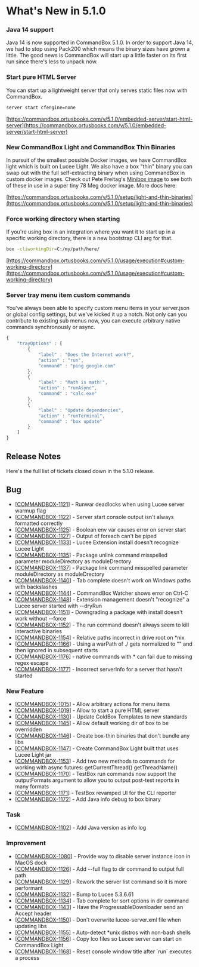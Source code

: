 # What's New in 5.1.0

### &#x20;Java 14 support

Java 14 is now supported in CommandBox 5.1.0.  In order to support Java 14, we had to stop using Pack200 which means the binary sizes have grown a little.  The good news is CommandBox will start up a little faster on its first run since there's less to unpack now.

### Start pure HTML Server

You can start up a lightweight server that only serves static files now with CommandBox. &#x20;

```bash
server start cfengine=none
```

[https://commandbox.ortusbooks.com/v/5.1.0/embedded-server/start-html-server](https://commandbox.ortusbooks.com/v/5.1.0/embedded-server/start-html-server)

### New CommandBox Light and CommandBox Thin Binaries

In pursuit of the smallest possible Docker images, we have CommandBox light which is built on Lucee Light.  We also have a box "thin" binary you can swap out with the full self-extracting binary when using CommandBox in custom docker images.  Check out Pete Freitag's [Minibox image](https://www.petefreitag.com/item/899.cfm) to see both of these in use in a super tiny 78 Meg docker image.  More docs here:

[https://commandbox.ortusbooks.com/v/5.1.0/setup/light-and-thin-binaries](https://commandbox.ortusbooks.com/v/5.1.0/setup/light-and-thin-binaries)

### Force working directory when starting

If you're using box in an integration where you want it to start up in a specific working directory, there is a new bootstrap CLI arg for that.

```bash
box -cliworkingDir=C:/my/path/here/
```

[https://commandbox.ortusbooks.com/v/5.1.0/usage/execution#custom-working-directory](https://commandbox.ortusbooks.com/v/5.1.0/usage/execution#custom-working-directory)

### Server tray menu item custom commands

You've always been able to specify custom menu items in your server.json or global config settings, but we've kicked it up a notch.  Not only can you contribute to existing sub menus now, you can execute arbitrary native commands synchronously or async.

```javascript
{
    "trayOptions" : [
        {
            "label" : "Does the Internet work?",
            "action" : "run",
            "command" : "ping google.com"
        },
        {
            "label" : "Math is math!",
            "action" : "runAsync",
            "command" : "calc.exe"
        },
        {
            "label" : "Update dependencies",
            "action" : "runTerminal",
            "command" : "box update"
        }
    ]
}
```

## Release Notes

Here's the full list of tickets closed down in the 5.1.0 release.

## Bug

* \[[COMMANDBOX-1121](https://ortussolutions.atlassian.net/browse/COMMANDBOX-1121)] - Runwar deadlocks when using Lucee server warmup flag
* \[[COMMANDBOX-1122](https://ortussolutions.atlassian.net/browse/COMMANDBOX-1122)] - Server start console output isn't always formatted correctly
* \[[COMMANDBOX-1125](https://ortussolutions.atlassian.net/browse/COMMANDBOX-1125)] - Boolean env var causes error on server start
* \[[COMMANDBOX-1127](https://ortussolutions.atlassian.net/browse/COMMANDBOX-1127)] - Output of foreach can't be piped
* \[[COMMANDBOX-1133](https://ortussolutions.atlassian.net/browse/COMMANDBOX-1133)] - Lucee Extension install doesn't recognize Lucee Light
* \[[COMMANDBOX-1135](https://ortussolutions.atlassian.net/browse/COMMANDBOX-1135)] - Package unlink command misspelled parameter moduleDirectory as moduleDrectory
* \[[COMMANDBOX-1137](https://ortussolutions.atlassian.net/browse/COMMANDBOX-1137)] - Package link command misspelled parameter moduleDirectory as moduleDrectory
* \[[COMMANDBOX-1140](https://ortussolutions.atlassian.net/browse/COMMANDBOX-1140)] - Tab complete doesn't work on Windows paths with backslashes
* \[[COMMANDBOX-1144](https://ortussolutions.atlassian.net/browse/COMMANDBOX-1144)] - CommandBox Watcher shows error on Ctrl-C
* \[[COMMANDBOX-1148](https://ortussolutions.atlassian.net/browse/COMMANDBOX-1148)] - Extension management doesn't "recognize" a Lucee server started with --dryRun
* \[[COMMANDBOX-1151](https://ortussolutions.atlassian.net/browse/COMMANDBOX-1151)] - Downgrading a package with install doesn't work without --force
* \[[COMMANDBOX-1152](https://ortussolutions.atlassian.net/browse/COMMANDBOX-1152)] - The run command doesn't always seem to kill interactive binaries
* \[[COMMANDBOX-1154](https://ortussolutions.atlassian.net/browse/COMMANDBOX-1154)] - Relative paths incorrect in drive root on \*nix
* \[[COMMANDBOX-1166](https://ortussolutions.atlassian.net/browse/COMMANDBOX-1166)] - Using a warPath of ./ gets normalized to "" and then ignored in subsequent starts
* \[[COMMANDBOX-1176](https://ortussolutions.atlassian.net/browse/COMMANDBOX-1176)] - native commands with \* can fail due to missing regex escape
* \[[COMMANDBOX-1177](https://ortussolutions.atlassian.net/browse/COMMANDBOX-1177)] - Incorrect serverInfo for a server that hasn't started

### New Feature

* \[[COMMANDBOX-1015](https://ortussolutions.atlassian.net/browse/COMMANDBOX-1015)] - Allow arbitrary actions for menu items
* \[[COMMANDBOX-1019](https://ortussolutions.atlassian.net/browse/COMMANDBOX-1019)] - Allow to start a pure HTML server
* \[[COMMANDBOX-1130](https://ortussolutions.atlassian.net/browse/COMMANDBOX-1130)] - Update ColdBox Templates to new standards
* \[[COMMANDBOX-1145](https://ortussolutions.atlassian.net/browse/COMMANDBOX-1145)] - Allow default working dir of box to be overridden
* \[[COMMANDBOX-1146](https://ortussolutions.atlassian.net/browse/COMMANDBOX-1146)] - Create box-thin binaries that don't bundle any libs
* \[[COMMANDBOX-1147](https://ortussolutions.atlassian.net/browse/COMMANDBOX-1147)] - Create CommandBox Light built that uses Lucee Light jar
* \[[COMMANDBOX-1153](https://ortussolutions.atlassian.net/browse/COMMANDBOX-1153)] - Add two new methods to commands for working with async futures: getCurrentThread() getThreadName()
* \[[COMMANDBOX-1170](https://ortussolutions.atlassian.net/browse/COMMANDBOX-1170)] - TestBox run commands now support the outputFormats argument to allow you to output post-test reports in many formats
* \[[COMMANDBOX-1171](https://ortussolutions.atlassian.net/browse/COMMANDBOX-1171)] - TestBox revamped UI for the CLI reporter
* \[[COMMANDBOX-1172](https://ortussolutions.atlassian.net/browse/COMMANDBOX-1172)] - Add Java info debug to box binary

### Task

* \[[COMMANDBOX-1102](https://ortussolutions.atlassian.net/browse/COMMANDBOX-1102)] - Add Java version as info log

### Improvement

* \[[COMMANDBOX-1080](https://ortussolutions.atlassian.net/browse/COMMANDBOX-1080)] - Provide way to disable server instance icon in MacOS dock
* \[[COMMANDBOX-1126](https://ortussolutions.atlassian.net/browse/COMMANDBOX-1126)] - Add --full flag to dir command to output full path
* \[[COMMANDBOX-1129](https://ortussolutions.atlassian.net/browse/COMMANDBOX-1129)] - Rework the server list command so it is more performant
* \[[COMMANDBOX-1132](https://ortussolutions.atlassian.net/browse/COMMANDBOX-1132)] - Bump to Lucee 5.3.6.61
* \[[COMMANDBOX-1134](https://ortussolutions.atlassian.net/browse/COMMANDBOX-1134)] - Tab complete for sort options in dir command
* \[[COMMANDBOX-1143](https://ortussolutions.atlassian.net/browse/COMMANDBOX-1143)] - Have the ProgressableDownloader send an Accept header
* \[[COMMANDBOX-1150](https://ortussolutions.atlassian.net/browse/COMMANDBOX-1150)] - Don't overwrite lucee-server.xml file when updating libs
* \[[COMMANDBOX-1155](https://ortussolutions.atlassian.net/browse/COMMANDBOX-1155)] - Auto-detect \*unix distros with non-bash shells
* \[[COMMANDBOX-1156](https://ortussolutions.atlassian.net/browse/COMMANDBOX-1156)] - Copy lco files so Lucee server can start on CommandBox Light
* \[[COMMANDBOX-1168](https://ortussolutions.atlassian.net/browse/COMMANDBOX-1168)] - Reset console window title after \`run\` executes a process

